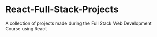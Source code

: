 # React-Full-Stack-Projects
A collection of projects made during the Full Stack Web Development Course using React
